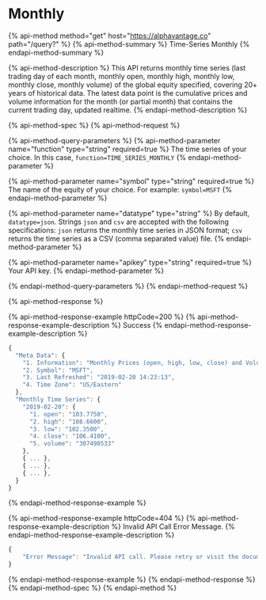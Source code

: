 # Monthly

{% api-method method="get" host="https://alphavantage.co" path="/query?" %}
{% api-method-summary %}
Time-Series Monthly
{% endapi-method-summary %}

{% api-method-description %}
This API returns monthly time series (last trading day of each month, monthly open, monthly high, monthly low, monthly close, monthly volume) of the global equity specified, covering 20+ years of historical data.
The latest data point is the cumulative prices and volume information for the month (or partial month) that contains the current trading day, updated realtime. 
{% endapi-method-description %}

{% api-method-spec %}
{% api-method-request %}

{% api-method-query-parameters %}
{% api-method-parameter name="function" type="string" required=true %}
The time series of your choice. In this case, `function=TIME_SERIES_MONTHLY`
{% endapi-method-parameter %}

{% api-method-parameter name="symbol" type="string" required=true %}
The name of the equity of your choice. For example: `symbol=MSFT`
{% endapi-method-parameter %}

{% api-method-parameter name="datatype" type="string" %}
By default, `datatype=json`. Strings `json` and `csv` are accepted with the following specifications: `json` returns the monthly time series in JSON format; `csv` returns the time series as a CSV (comma separated value) file. 
{% endapi-method-parameter %}

{% api-method-parameter name="apikey" type="string" required=true %}
Your API key.
{% endapi-method-parameter %}

{% endapi-method-query-parameters %}
{% endapi-method-request %}


{% api-method-response %}

{% api-method-response-example httpCode=200 %}
{% api-method-response-example-description %}
Success
{% endapi-method-response-example-description %}

```javascript
{
  "Meta Data": {
    "1. Information": "Monthly Prices (open, high, low, close) and Volumes",
    "2. Symbol": "MSFT",
    "3. Last Refreshed": "2019-02-20 14:23:13",
    "4. Time Zone": "US/Eastern"
  },
  "Monthly Time Series": {
    "2019-02-20": {
      "1. open": "103.7750",
      "2. high": "108.6600",
      "3. low": "102.3500",
      "4. close": "106.4100",
      "5. volume": "307490533"
    },
    { ... },
    { ... },
    { ... },
  }
}
```
{% endapi-method-response-example %}

{% api-method-response-example httpCode=404 %}
{% api-method-response-example-description %}
Invalid API Call Error Message.
{% endapi-method-response-example-description %}

```javascript
{
    "Error Message": "Invalid API call. Please retry or visit the documentation (https://www.alphavantage.co/documentation/) for TIME_SERIES_INTRADAY."
}
```
{% endapi-method-response-example %}
{% endapi-method-response %}
{% endapi-method-spec %}
{% endapi-method %}



